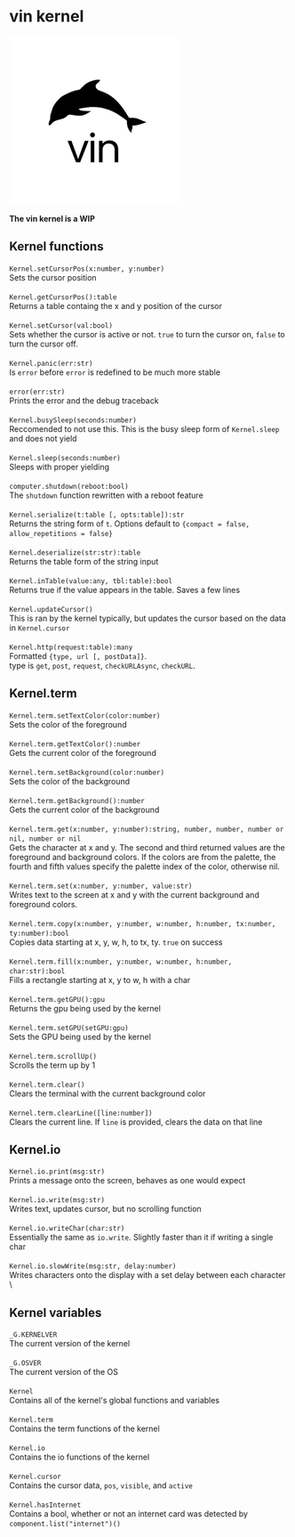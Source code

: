 
# vin kernel

![vinlogo](https://github.com/yabastar0/vin/blob/main/vin_optimized.png?raw=true)

**The vin kernel is a WIP**

## Kernel functions

`Kernel.setCursorPos(x:number, y:number)`\
Sets the cursor position\
\
`Kernel.getCursorPos():table`\
Returns a table containg the x and y position of the cursor\
\
`Kernel.setCursor(val:bool)`\
Sets whether the cursor is active or not. `true` to turn the cursor on, `false` to turn the cursor off.\
\
`Kernel.panic(err:str)`\
Is `error` before `error` is redefined to be much more stable\
\
`error(err:str)`\
Prints the error and the debug traceback\
\
`Kernel.busySleep(seconds:number)`\
Reccomended to not use this. This is the busy sleep form of `Kernel.sleep` and does not yield\
\
`Kernel.sleep(seconds:number)`\
Sleeps with proper yielding\
\
`computer.shutdown(reboot:bool)`\
The `shutdown` function rewritten with a reboot feature\
\
`Kernel.serialize(t:table [, opts:table]):str`\
Returns the string form of `t`. Options default to `{compact = false, allow_repetitions = false}`\
\
`Kernel.deserialize(str:str):table`\
Returns the table form of the string input\
\
`Kernel.inTable(value:any, tbl:table):bool`\
Returns true if the value appears in the table. Saves a few lines\
\
`Kernel.updateCursor()`\
This is ran by the kernel typically, but updates the cursor based on the data in `Kernel.cursor`\
\
`Kernel.http(request:table):many`\
Formatted `{type, url [, postData]}`.\
type is `get`, `post`, `request`, `checkURLAsync`, `checkURL`.

## Kernel.term

`Kernel.term.setTextColor(color:number)`\
Sets the color of the foreground\
\
`Kernel.term.getTextColor():number`\
Gets the current color of the foreground\
\
`Kernel.term.setBackground(color:number)`\
Sets the color of the background\
\
`Kernel.term.getBackground():number`\
Gets the current color of the background\
\
`Kernel.term.get(x:number, y:number):string, number, number, number or nil, number or nil`\
Gets the character at x and y. The second and third returned values are the foreground and background colors. If the colors are from the palette, the fourth and fifth values specify the palette index of the color, otherwise nil.\
\
`Kernel.term.set(x:number, y:number, value:str)`\
Writes text to the screen at x and y with the current background and foreground colors.\
\
`Kernel.term.copy(x:number, y:number, w:number, h:number, tx:number, ty:number):bool`\
Copies data starting at x, y, w, h, to tx, ty. `true` on success\
\
`Kernel.term.fill(x:number, y:number, w:number, h:number, char:str):bool`\
Fills a rectangle starting at x, y to w, h with a char\
\
`Kernel.term.getGPU():gpu`\
Returns the gpu being used by the kernel\
\
`Kernel.term.setGPU(setGPU:gpu)`\
Sets the GPU being used by the kernel\
\
`Kernel.term.scrollUp()`\
Scrolls the term up by 1\
\
`Kernel.term.clear()`\
Clears the terminal with the current background color\
\
`Kernel.term.clearLine([line:number])`\
Clears the current line. If `line` is provided, clears the data on that line

## Kernel.io

`Kernel.io.print(msg:str)`\
Prints a message onto the screen, behaves as one would expect\
\
`Kernel.io.write(msg:str)`\
Writes text, updates cursor, but no scrolling function\
\
`Kernel.io.writeChar(char:str)`\
Essentially the same as `io.write`. Slightly faster than it if writing a single char\
\
`Kernel.io.slowWrite(msg:str, delay:number)`\
Writes characters onto the display with a set delay between each character\
\

## Kernel variables

`_G.KERNELVER`\
The current version of the kernel\
\
`_G.OSVER`\
The current version of the OS\
\
`Kernel`\
Contains all of the kernel's global functions and variables\
\
`Kernel.term`\
Contains the term functions of the kernel\
\
`Kernel.io`\
Contains the io functions of the kernel\
\
`Kernel.cursor`\
Contains the cursor data, `pos`, `visible`, and `active`\
\
`Kernel.hasInternet`\
Contains a bool, whether or not an internet card was detected by `component.list("internet")()`
